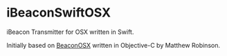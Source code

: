 iBeaconSwiftOSX
===============

iBeacon Transmitter for OSX written in Swift.

Initially based on [BeaconOSX](https://github.com/mttrb/BeaconOSX) written in Objective-C by Matthew Robinson.
